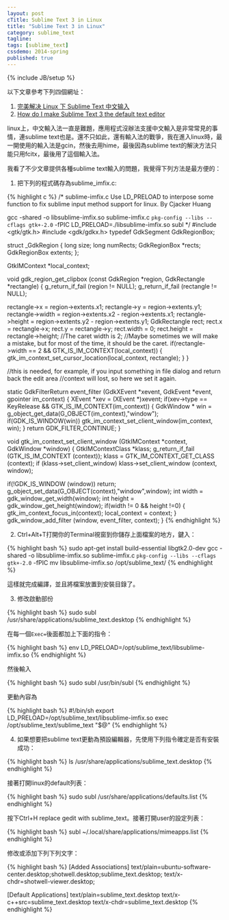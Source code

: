 ```yaml
---
layout: post
cTitle: Sublime Text 3 in Linux
title: "Sublime Text 3 in Linux"
category: sublime_text
tagline:
tags: [sublime_text]
cssdemo: 2014-spring
published: true
---
```

{% include JB/setup %}

以下文章參考下列四個網址：

1. [完美解决 Linux 下 Sublime Text 中文输入](https://www.sinosky.org/linux-sublime-text-fcitx.html)
2. [How do I make Sublime Text 3 the default text editor](http://askubuntu.com/questions/396938/how-do-i-make-sublime-text-3-the-default-text-editor)

<!-- more -->

linux上，中文輸入法一直是難題，應用程式沒辦法支援中文輸入是非常常見的事情，連sublime text也是。還不只如此，還有輸入法的戰爭，我在進入linux時，最一開使用的輸入法是gcin，然後去用hime，最後因為sublime text的解決方法只能只用fcitx，最後用了這個輸入法。

我看了不少文章提供各種sublime text輸入的問題，我覺得下列方法是最方便的：

1. 把下列的程式碼存為sublime_imfix.c:


{% highlight c %}
/*
sublime-imfix.c
Use LD_PRELOAD to interpose some function to fix sublime input method support for linux.
By Cjacker Huang

gcc -shared -o libsublime-imfix.so sublime-imfix.c `pkg-config --libs --cflags gtk+-2.0` -fPIC
LD_PRELOAD=./libsublime-imfix.so subl
*/
#include <gtk/gtk.h>
#include <gdk/gdkx.h>
typedef GdkSegment GdkRegionBox;

struct _GdkRegion
{
  long size;
  long numRects;
  GdkRegionBox *rects;
  GdkRegionBox extents;
};

GtkIMContext *local_context;

void
gdk_region_get_clipbox (const GdkRegion *region,
            GdkRectangle    *rectangle)
{
  g_return_if_fail (region != NULL);
  g_return_if_fail (rectangle != NULL);

  rectangle->x = region->extents.x1;
  rectangle->y = region->extents.y1;
  rectangle->width = region->extents.x2 - region->extents.x1;
  rectangle->height = region->extents.y2 - region->extents.y1;
  GdkRectangle rect;
  rect.x = rectangle->x;
  rect.y = rectangle->y;
  rect.width = 0;
  rect.height = rectangle->height;
  //The caret width is 2;
  //Maybe sometimes we will make a mistake, but for most of the time, it should be the caret.
  if(rectangle->width == 2 && GTK_IS_IM_CONTEXT(local_context)) {
        gtk_im_context_set_cursor_location(local_context, rectangle);
  }
}

//this is needed, for example, if you input something in file dialog and return back the edit area
//context will lost, so here we set it again.

static GdkFilterReturn event_filter (GdkXEvent *xevent, GdkEvent *event, gpointer im_context)
{
    XEvent *xev = (XEvent *)xevent;
    if(xev->type == KeyRelease && GTK_IS_IM_CONTEXT(im_context)) {
       GdkWindow * win = g_object_get_data(G_OBJECT(im_context),"window");
       if(GDK_IS_WINDOW(win))
         gtk_im_context_set_client_window(im_context, win);
    }
    return GDK_FILTER_CONTINUE;
}

void gtk_im_context_set_client_window (GtkIMContext *context,
          GdkWindow    *window)
{
  GtkIMContextClass *klass;
  g_return_if_fail (GTK_IS_IM_CONTEXT (context));
  klass = GTK_IM_CONTEXT_GET_CLASS (context);
  if (klass->set_client_window)
    klass->set_client_window (context, window);

  if(!GDK_IS_WINDOW (window))
    return;
  g_object_set_data(G_OBJECT(context),"window",window);
  int width = gdk_window_get_width(window);
  int height = gdk_window_get_height(window);
  if(width != 0 && height !=0) {
    gtk_im_context_focus_in(context);
    local_context = context;
  }
  gdk_window_add_filter (window, event_filter, context);
}
{% endhighlight %}

2. Ctrl+Alt+T打開你的Terminal視窗到你儲存上面檔案的地方，鍵入：

{% highlight bash %}
sudo apt-get install build-essential libgtk2.0-dev
gcc -shared -o libsublime-imfix.so sublime-imfix.c `pkg-config --libs --cflags gtk+-2.0` -fPIC
mv libsublime-imfix.so /opt/sublime_text/
{% endhighlight %}

這樣就完成編譯，並且將檔案放置到安裝目錄了。

3. 修改啟動部份

{% highlight bash %}
sudo subl /usr/share/applications/sublime_text.desktop
{% endhighlight %}

在每一個`Exec=`後面都加上下面的指令：

{% highlight bash %}
env LD_PRELOAD=/opt/sublime_text/libsublime-imfix.so
{% endhighlight %}

然後輸入

{% highlight bash %}
sudo subl /usr/bin/subl
{% endhighlight %}

更動內容為

{% highlight bash %}
#!/bin/sh
export LD_PRELOAD=/opt/sublime_text/libsublime-imfix.so
exec /opt/sublime_text/sublime_text "$@"
{% endhighlight %}

4. 如果想要把sublime text更動為預設編輯器，先使用下列指令確定是否有安裝成功：

{% highlight bash %}
ls /usr/share/applications/sublime_text.desktop
{% endhighlight %}

接著打開linux的default列表：

{% highlight bash %}
sudo subl /usr/share/applications/defaults.list
{% endhighlight %}

按下Ctrl+H replace gedit with sublime_text。接著打開user的設定列表：

{% highlight bash %}
subl ~/.local/share/applications/mimeapps.list
{% endhighlight %}

修改或添加下列下列文字：

{% highlight bash %}
[Added Associations]
text/plain=ubuntu-software-center.desktop;shotwell.desktop;sublime_text.desktop;
text/x-chdr=shotwell-viewer.desktop;

[Default Applications]
text/plain=sublime_text.desktop
text/x-c++src=sublime_text.desktop
text/x-chdr=sublime_text.desktop
{% endhighlight %}


